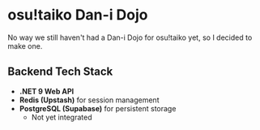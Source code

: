 # osu!taiko Dan-i Dojo

No way we still haven't had a Dan-i Dojo for osu!taiko yet, so I decided to make one.

## Backend Tech Stack
- **.NET 9 Web API**
- **Redis (Upstash)** for session management
- **PostgreSQL (Supabase)** for persistent storage
  - Not yet integrated
